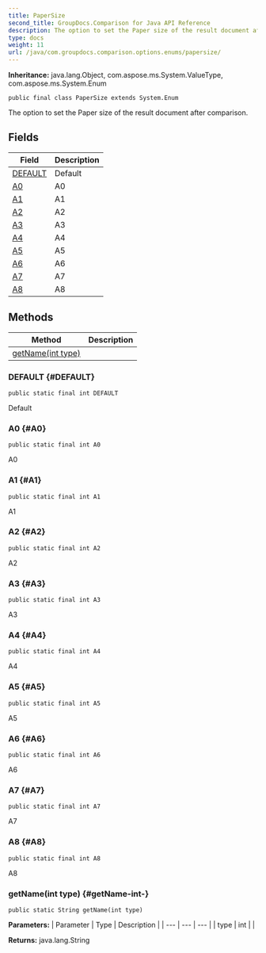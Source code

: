 ```yaml
---
title: PaperSize
second_title: GroupDocs.Comparison for Java API Reference
description: The option to set the Paper size of the result document after comparison.
type: docs
weight: 11
url: /java/com.groupdocs.comparison.options.enums/papersize/
---
```

**Inheritance:**
java.lang.Object, com.aspose.ms.System.ValueType, com.aspose.ms.System.Enum
```
public final class PaperSize extends System.Enum
```

The option to set the Paper size of the result document after comparison.
## Fields

| Field | Description |
| --- | --- |
| [DEFAULT](#DEFAULT) | Default |
| [A0](#A0) | A0 |
| [A1](#A1) | A1 |
| [A2](#A2) | A2 |
| [A3](#A3) | A3 |
| [A4](#A4) | A4 |
| [A5](#A5) | A5 |
| [A6](#A6) | A6 |
| [A7](#A7) | A7 |
| [A8](#A8) | A8 |
## Methods

| Method | Description |
| --- | --- |
| [getName(int type)](#getName-int-) |  |
### DEFAULT {#DEFAULT}
```
public static final int DEFAULT
```


Default

### A0 {#A0}
```
public static final int A0
```


A0

### A1 {#A1}
```
public static final int A1
```


A1

### A2 {#A2}
```
public static final int A2
```


A2

### A3 {#A3}
```
public static final int A3
```


A3

### A4 {#A4}
```
public static final int A4
```


A4

### A5 {#A5}
```
public static final int A5
```


A5

### A6 {#A6}
```
public static final int A6
```


A6

### A7 {#A7}
```
public static final int A7
```


A7

### A8 {#A8}
```
public static final int A8
```


A8

### getName(int type) {#getName-int-}
```
public static String getName(int type)
```




**Parameters:**
| Parameter | Type | Description |
| --- | --- | --- |
| type | int |  |

**Returns:**
java.lang.String
